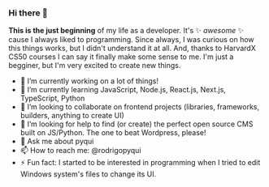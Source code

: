 ### Hi there 👋

**This is the just beginning** of my life as a developer. It's ✨ _awesome_ ✨ cause I always liked to programming. Since always, I was curious on how this things works, but I didn't understand it at all. And, thanks to HarvardX CS50 courses I can say it finally make some sense to me. I'm just a begginer, but I'm very excited to create new things.

- 🔭 I’m currently working on a lot of things!
- 🌱 I’m currently learning JavaScript, Node.js, React.js, Next.js, TypeScript, Python
- 👯 I’m looking to collaborate on frontend projects (libraries, frameworks, builders, anything to create UI)
- 🤔 I’m looking for help to find (or create) the perfect open source CMS built on JS/Python. The one to beat Wordpress, please!
- 💬 Ask me about pyqui
- 📫 How to reach me: @rodrigopyqui
- ⚡ Fun fact: I started to be interested in programming when I tried to edit Windows system's files to change its UI.
